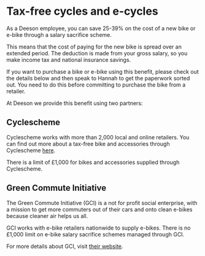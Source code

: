 # Tax-free cycles and e-cycles

As a Deeson employee, you can save 25-39% on the cost of a new bike or e-bike through a salary sacrifice scheme.

This means that the cost of paying for the new bike is spread over an extended period. The deduction is made from your gross salary, so you make income tax and national insurance savings.

If you want to purchase a bike or e-bike using this benefit, please check out the details below and then speak to Hannah to get the paperwork sorted out. You need to do this before committing to purchase the bike from a retailer.

At Deeson we provide this benefit using two partners:

## Cyclescheme

Cyclescheme works with more than 2,000 local and online retailers. You can find out more about a tax-free bike and accessories through Cyclescheme [here](https://www.cyclescheme.co.uk/). 

There is a limit of £1,000 for bikes and accessories supplied through Cyclescheme.

## Green Commute Initiative

The Green Commute Initiative (GCI) is a not for profit social enterprise, with a mission to get more commuters out of their cars and onto clean e-bikes because cleaner air helps us all.

GCI works with e-bike retailers nationwide to supply e-bikes. There is no £1,000 limit on e-bike salary sacrifice schemes managed through GCI.

For more details about GCI, visit [their website](https://greencommuteinitiative.uk/employees/).

